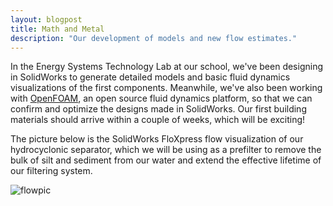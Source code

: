 ```yaml
---
layout: blogpost
title: Math and Metal
description: "Our development of models and new flow estimates."
---
```


In the Energy Systems Technology Lab at our school, we've been designing in SolidWorks to generate detailed models and basic fluid dynamics visualizations of the first components. Meanwhile, we've also been working with [OpenFOAM](http://www.openfoam.com/), an open source fluid dynamics platform, so that we can confirm and optimize the designs made in SolidWorks. Our first building materials should arrive within a couple of weeks, which will be exciting!

The picture below is the SolidWorks FloXpress flow visualization of our hydrocyclonic separator, which we will be using as a prefilter to remove the bulk of silt and sediment from our water and extend the effective lifetime of our filtering system.

<img src="http://i.imgur.com/r8qEt.jpg" alt="flowpic"/>
